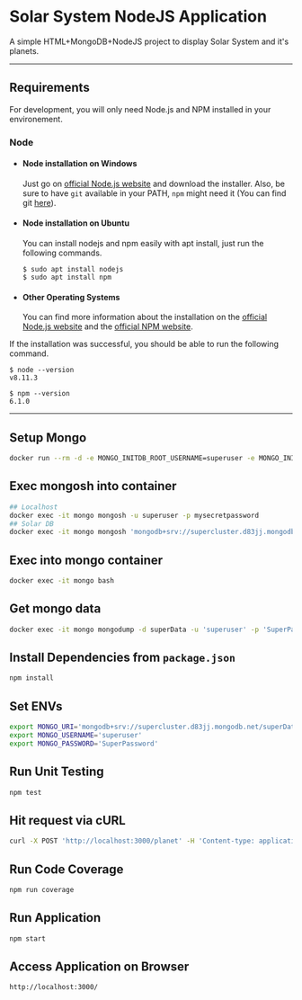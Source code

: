 # Solar System NodeJS Application

A simple HTML+MongoDB+NodeJS project to display Solar System and it's planets.

---
## Requirements

For development, you will only need Node.js and NPM installed in your environement.

### Node
- #### Node installation on Windows

  Just go on [official Node.js website](https://nodejs.org/) and download the installer.
Also, be sure to have `git` available in your PATH, `npm` might need it (You can find git [here](https://git-scm.com/)).

- #### Node installation on Ubuntu

  You can install nodejs and npm easily with apt install, just run the following commands.

      $ sudo apt install nodejs
      $ sudo apt install npm

- #### Other Operating Systems
  You can find more information about the installation on the [official Node.js website](https://nodejs.org/) and the [official NPM website](https://npmjs.org/).

If the installation was successful, you should be able to run the following command.

    $ node --version
    v8.11.3

    $ npm --version
    6.1.0

---
## Setup Mongo
```bash
docker run --rm -d -e MONGO_INITDB_ROOT_USERNAME=superuser -e MONGO_INITDB_ROOT_PASSWORD=mysecretpassword -p 27017:27017 --mount type=bind,source=./solar-dump,target=/tmp/solar-dump --name=mongo mongo:latest
```

## Exec mongosh into container
```bash
## Localhost
docker exec -it mongo mongosh -u superuser -p mysecretpassword
## Solar DB
docker exec -it mongo mongosh 'mongodb+srv://supercluster.d83jj.mongodb.net/superData' -u 'superuser' -p 'SuperPassword'
```

## Exec into mongo container
```bash
docker exec -it mongo bash
```

## Get mongo data
```bash
docker exec -it mongo mongodump -d superData -u 'superuser' -p 'SuperPassword' -o /tmp/solar-dump 'mongodb+srv://supercluster.d83jj.mongodb.net/'
```

## Install Dependencies from `package.json`
```bash
npm install
```

## Set ENVs
```bash
export MONGO_URI='mongodb+srv://supercluster.d83jj.mongodb.net/superData'
export MONGO_USERNAME='superuser'
export MONGO_PASSWORD='SuperPassword'
```

## Run Unit Testing
```bash
npm test
```

## Hit request via cURL
```bash
curl -X POST 'http://localhost:3000/planet' -H 'Content-type: application/json; charset=UTF-8' --data-raw '{"id":"3"}'
```

## Run Code Coverage
```bash
npm run coverage
```

## Run Application
```bash
npm start
```

## Access Application on Browser
    http://localhost:3000/

